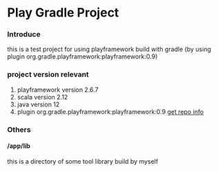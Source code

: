# Play Gradle Project
### Introduce
this is a test project for using playframework build with gradle (by using plugin org.gradle.playframework:playframework:0.9)
### project version relevant
1. playframework version 2.6.7
2. scala version 2.12
3. java version 12
4. plugin org.gradle.playframework:playframework:0.9 [get repo info](https://gradle.github.io/playframework/)
### Others
#### /app/lib
this is a directory of some tool library build by myself